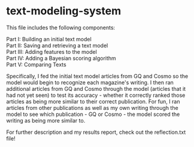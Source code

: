 # text-modeling-system
This file includes the following components: 

Part I: Building an initial text model <br>
Part II: Saving and retrieving a text model <br>
Part III: Adding features to the model <br>
Part IV: Adding a Bayesian scoring algorithm <br>
Part V: Comparing Texts 

Specifically, I fed the initial text model articles from GQ and Cosmo so the model would begin to recognize each magazine's writing. I then ran additional articles from GQ and Cosmo through the model (articles that it had not yet seen) to test its accuracy - whether it correctly ranked those articles as being more similar to their correct publication. For fun, I ran articles from other publications as well as my own writing through the model to see which publication - GQ or Cosmo - the model scored the writing as being more similar to. 

For further description and my results report, check out the reflection.txt file! 

